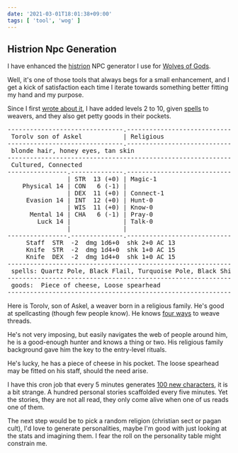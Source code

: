 ```yaml
---
date: '2021-03-01T18:01:38+09:00'
tags: [ 'tool', 'wog' ]
---
```


## Histrion Npc Generation

I have enhanced the [histrion](https://github.com/jmettraux/histrion) NPC generator I use for [Wolves of Gods](https://www.drivethrurpg.com/product/308470/Wolves-of-God-Adventures-in-Dark-Ages-England?affiliate_id=2746229).

Well, it's one of those tools that always begs for a small enhancement, and I get a kick of satisfaction each time I iterate towards something better fitting my hand and my purpose.

Since I first [wrote about it](/20210204.html?t=Wog_Npc_Generation&f=20210301), I have added levels 2 to 10, given [spells](http://localhost:7000/20210211.html?t=Thread_Weaving&f=20211031) to weavers, and they also get petty goods in their pockets.

<div>
<pre class="left">
-------------------------------.----------------------------.-------------------
 Torolv son of Askel           | Religious                  | Weaver 2
-------------------------------.----------------------------.-------------------
 blonde hair, honey eyes, tan skin
------------------------------------------------------------.-------------------
 Cultured, Connected                                        | Mov 30ft_9m_6sq_t
----------------.--------------.----------------------------.-------------------
                | STR  13 (+0) | Magic-1                    |              HP 7
    Physical 14 | CON   6 (-1) |                            |              WP 4
                | DEX  11 (+0) | Connect-1                  |   Ini +0
     Evasion 14 | INT  12 (+0) | Hunt-0                     |       naked AC 10
                | WIS  11 (+0) | Know-0                     |             AC 10
      Mental 14 | CHA   6 (-1) | Pray-0                     |      shield AC 15
        Luck 14 |              | Talk-0                     |   Att +0
                |              |                            |         Morale 10
----------------.--------------.----------------------------.-------------------
     Staff  STR  -2  dmg 1d6+0  shk 2+0 AC 13
     Knife  STR  -2  dmg 1d4+0  shk 1+0 AC 15
     Knife  DEX  -2  dmg 1d4+0  shk 1+0 AC 15
--------------------------------------------------------------------------------
 spells: Quartz Pole, Black Flail, Turquoise Pole, Black Shield
--------------------------------------------------------------------------------
 goods:  Piece of cheese, Loose spearhead
--------------------------------------------------------------------------------
</pre>
</div>

Here is Torolv, son of Askel, a weaver born in a religious family. He's good at spellcasting (though few people know). He knows [four ways](https://github.com/jmettraux/aac_magic/blob/90f7fa18cbfd24894d9e562926801909baaac237/src/spells.md) to weave threads.

He's not very imposing, but easily navigates the web of people around him, he is a good-enough hunter and knows a thing or two. His religious family background gave him the key to the entry-level rituals.

He's lucky, he has a piece of cheese in his pocket. The loose spearhead may be fitted on his staff, should the need arise.

I have this cron job that every 5 minutes generates [100 new characters](https://laconi.co/npcs.txt&f=20210301), it is a bit strange. A hundred personal stories scaffolded every five minutes. Yet the stories, they are not all read, they only come alive when one of us reads one of them.

The next step would be to pick a random religion (christian sect or pagan cult), I'd love to generate personalities, maybe I'm good with just looking at the stats and imagining them. I fear the roll on the personality table might constrain me.

